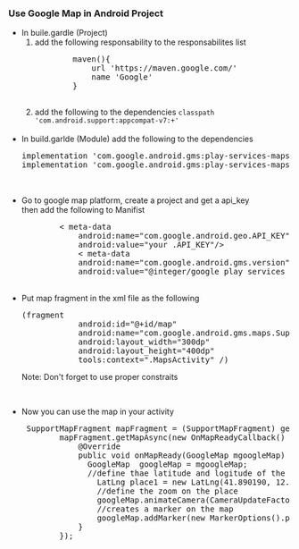 <h3>Use Google Map in Android Project</h3>
<ul>
<li>
In buile.gardle (Project)
<ol>
<li>add the following responsability to the responsabilites list
<pre>
        maven(){
            url 'https://maven.google.com/'
            name 'Google'
        }
        </pre>
        </li>
        <li>add the following to the dependencies
                <code>classpath 'com.android.support:appcompat-v7:+'</code>
</li>
</ol>
</li>
                <br>

<li> In build.garlde (Module) add the following to the dependencies
<pre>
implementation 'com.google.android.gms:play-services-maps:17.0.0'
implementation 'com.google.android.gms:play-services-maps:+'

</pre>
</li>
        <br>

<li>Go to google map platform, create a project and get a api_key
<br>
then add the following to Manifist
<pre>
        &lt meta-data
            android:name="com.google.android.geo.API_KEY"
            android:value="your .API_KEY"/>
            < meta-data
            android:name="com.google.android.gms.version"
            android:value="@integer/google_play_services_version"/>
</pre>
</li>
        <br>

<li>Put map fragment in the xml file  as the following

<pre>
(fragment
            android:id="@+id/map"
            android:name="com.google.android.gms.maps.SupportMapFragment"
            android:layout_width="300dp"
            android:layout_height="400dp"
            tools:context=".MapsActivity" /)
</pre>
<mar>Note: Don't forget to use proper constraits</mark></li>
        <br>

<li>
Now you can use the map in your activity
<pre>
 SupportMapFragment mapFragment = (SupportMapFragment) getSupportFragmentManager().findFragmentById(R.id.map);
        mapFragment.getMapAsync(new OnMapReadyCallback() {
            @Override
            public void onMapReady(GoogleMap mgoogleMap) {
              GoogleMap  googleMap = mgoogleMap;
              //define thae latitude and logitude of the desired place
                LatLng place1 = new LatLng(41.890190, 12.492150);
                //define the zoom on the place
                googleMap.animateCamera(CameraUpdateFactory.newLatLngZoom(new LatLng(44.4, 12.4), 5));
                //creates a marker on the map
                googleMap.addMarker(new MarkerOptions().position(place1));
            }
        });
        </pre>
</li>
</ul>
